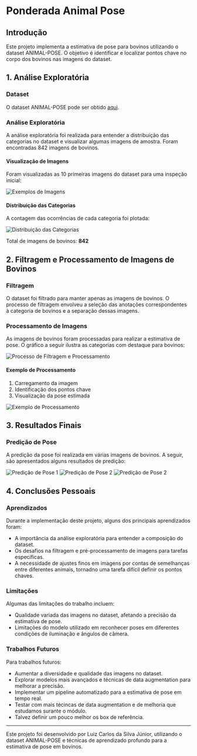 # Ponderada Animal Pose

## Introdução
Este projeto implementa a estimativa de pose para bovinos utilizando o dataset ANIMAL-POSE. O objetivo é identificar e localizar pontos chave no corpo dos bovinos nas imagens do dataset.

## 1. Análise Exploratória

### Dataset
O dataset ANIMAL-POSE pode ser obtido [aqui](https://sites.google.com/view/animal-pose/).

### Análise Exploratória
A análise exploratória foi realizada para entender a distribuição das categorias no dataset e visualizar algumas imagens de amostra. Foram encontradas 842 imagens de bovinos.

#### Visualização de Imagens
Foram visualizadas as 10 primeiras imagens do dataset para uma inspeção inicial:

![Exemplos de Imagens](imagens_dataset_completo.png)

#### Distribuição das Categorias
A contagem das ocorrências de cada categoria foi plotada:

![Distribuição das Categorias](av1.png)

Total de imagens de bovinos: **842**

## 2. Filtragem e Processamento de Imagens de Bovinos

### Filtragem
O dataset foi filtrado para manter apenas as imagens de bovinos. O processo de filtragem envolveu a seleção das anotações correspondentes à categoria de bovinos e a separação dessas imagens.

### Processamento de Imagens
As imagens de bovinos foram processadas para realizar a estimativa de pose. O gráfico a seguir ilustra as categorias com destaque para bovinos:

![Processo de Filtragem e Processamento](av2.png)

#### Exemplo de Processamento
1. Carregamento da imagem
2. Identificação dos pontos chave
3. Visualização da pose estimada

![Exemplo de Processamento](av3.png)

## 3. Resultados Finais

### Predição de Pose
A predição da pose foi realizada em várias imagens de bovinos. A seguir, são apresentados alguns resultados de predição:

![Predição de Pose 1](av4.png)
![Predição de Pose 2](av5.png)
![Predição de Pose 2](av6.png)

## 4. Conclusões Pessoais

### Aprendizados
Durante a implementação deste projeto, alguns dos principais aprendizados foram:

- A importância da análise exploratória para entender a composição do dataset.
- Os desafios na filtragem e pré-processamento de imagens para tarefas específicas.
- A necessidade de ajustes finos em imagens por contas de semelhanças entre diferentes animais, tornadno uma tarefa difícil definir os pontos chaves.

### Limitações
Algumas das limitações do trabalho incluem:

- Qualidade variada das imagens no dataset, afetando a precisão da estimativa de pose.
- Limitações do modelo utilizado em reconhecer poses em diferentes condições de iluminação e ângulos de câmera.

### Trabalhos Futuros
Para trabalhos futuros:

- Aumentar a diversidade e qualidade das imagens no dataset.
- Explorar modelos mais avançados e técnicas de data augmentation para melhorar a precisão.
- Implementar um pipeline automatizado para a estimativa de pose em tempo real.
- Testar com mais técincas de data augmentation e de melhoria que estudamos surante o módulo.
- Talvez definir um pouco melhor os box de referência.

---

Este projeto foi desenvolvido por Luiz Carlos da Silva Júnior, utilizando o dataset ANIMAL-POSE e técnicas de aprendizado profundo para a estimativa de pose em bovinos.
